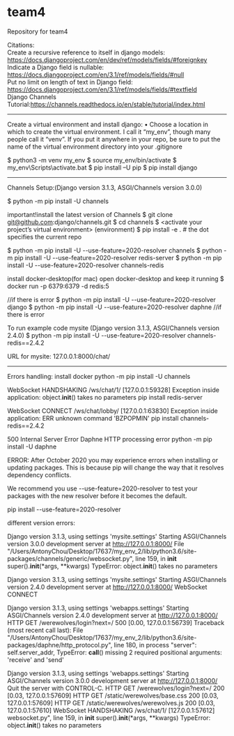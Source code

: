 # team4
Repository for team4

Citations:  
Create a recursive reference to itself in django models: https://docs.djangoproject.com/en/dev/ref/models/fields/#foreignkey  
Indicate a Django field is nullable: https://docs.djangoproject.com/en/3.1/ref/models/fields/#null  
Put no limit on length of text in Django field: https://docs.djangoproject.com/en/3.1/ref/models/fields/#textfield  
Django Channels Tutorial:https://channels.readthedocs.io/en/stable/tutorial/index.html
****************************************************************
Create a virtual environment and install django:
• Choose a location in which to create the virtual environment. I call it “my_env”, though many
people call it “venv”. If you put it anywhere in your repo, be sure to put the name of the
virtual environment directory into your .gitignore

$ python3 -m venv my_env
$ source my_env/bin/activate
$ my_env\Scripts\activate.bat
$ pip install –U pip
$ pip install django
****************************************************************
Channels Setup:(Django version 3.1.3, ASGI/Channels version 3.0.0)

$ python -m pip install -U channels

important!install the latest version of Channels
$ git clone git@github.com:django/channels.git
$ cd channels
$ <activate your project’s virtual environment>
(environment) $ pip install -e .  # the dot specifies the current repo

$ python -m pip install -U --use-feature=2020-resolver channels
$ python -m pip install -U --use-feature=2020-resolver redis-server
$ python -m pip install -U --use-feature=2020-resolver channels-redis

install docker-desktop(for mac)
open docker-desktop and keep it running
$ docker run -p 6379:6379 -d redis:5

//if there is error
$ python -m pip install -U --use-feature=2020-resolver django
$ python -m pip install -U --use-feature=2020-resolver daphne
//if there is error

To run example code mysite (Django version 3.1.3, ASGI/Channels version 2.4.0)
$ python -m pip install -U --use-feature=2020-resolver channels-redis==2.4.2

URL for mysite: 127.0.0.1:8000/chat/

****************************************************************

Errors handling:
install docker
python -m pip install -U channels

WebSocket HANDSHAKING /ws/chat/1/ [127.0.0.1:59328]
Exception inside application: object.__init__() takes no parameters
pip install redis-server

WebSocket CONNECT /ws/chat/lobby/ [127.0.0.1:63830]
Exception inside application: ERR unknown command 'BZPOPMIN'
pip install channels-redis==2.4.2

500 Internal Server Error
Daphne HTTP processing error
python -m pip install -U daphne


ERROR: After October 2020 you may experience errors when installing or updating packages. This is because pip will change the way that it resolves dependency conflicts.

We recommend you use --use-feature=2020-resolver to test your packages with the new resolver before it becomes the default.

pip install --use-feature=2020-resolver 

different version errors:

Django version 3.1.3, using settings 'mysite.settings'
Starting ASGI/Channels version 3.0.0 development server at http://127.0.0.1:8000/ 
File "/Users/AntonyChou/Desktop/17637/my_env_2/lib/python3.6/site-packages/channels/generic/websocket.py", line 159, in __init__
    super().__init__(*args, **kwargs)
TypeError: object.__init__() takes no parameters

Django version 3.1.3, using settings 'mysite.settings'
Starting ASGI/Channels version 2.4.0 development server at http://127.0.0.1:8000/
WebSocket CONNECT

Django version 3.1.3, using settings 'webapps.settings'
Starting ASGI/Channels version 2.4.0 development server at http://127.0.0.1:8000/
HTTP GET /werewolves/login?next=/ 500 [0.00, 127.0.0.1:56739]
Traceback (most recent call last):
  File "/Users/AntonyChou/Desktop/17637/my_env_2/lib/python3.6/site-packages/daphne/http_protocol.py", line 180, in process
    "server": self.server_addr,
TypeError: __call__() missing 2 required positional arguments: 'receive' and 'send'

Django version 3.1.3, using settings 'webapps.settings'
Starting ASGI/Channels version 3.0.0 development server at http://127.0.0.1:8000/
Quit the server with CONTROL-C.
HTTP GET /werewolves/login?next=/ 200 [0.03, 127.0.0.1:57609]
HTTP GET /static/werewolves/base.css 200 [0.03, 127.0.0.1:57609]
HTTP GET /static/werewolves/werewolves.js 200 [0.03, 127.0.0.1:57610]
WebSocket HANDSHAKING /ws/chat/1/ [127.0.0.1:57612]
websocket.py", line 159, in __init__
    super().__init__(*args, **kwargs)
TypeError: object.__init__() takes no parameters

